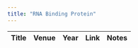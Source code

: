 ```yaml
---
title: "RNA Binding Protein"
---
```


| Title | Venue | Year | Link | Notes |
| --- | --- | --- | --- | --- |

